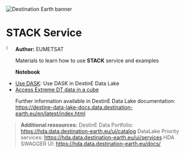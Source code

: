 <img src="../img/DestinE-banner.jpg"
     alt="Destination Earth banner"
/>

# STACK Service

<img style="float:left; width:5%" src="../img/EUMETSAT-icon.png"/> **Author:** EUMETSAT 
<br>

Materials to learn how to use **STACK** service and examples 

**Notebook**
- [Use DASK](https://github.com/destination-earth/DestinE-DataLake-Lab/blob/main/STACK/DEDL_StackService_Dask.ipynb): Use DASK in DestinE Data Lake
- [Access Extreme DT data in a cube](https://github.com/destination-earth/DestinE-DataLake-Lab/blob/main/STACK/DEDL_StackService_Dask.ipynb)

Further information available in DestinE Data Lake documentation: https://destine-data-lake-docs.data.destination-earth.eu/en/latest/index.html


>**Additional ressources:**
>DestinE Data Portfolio: https://hda.data.destination-earth.eu/ui/catalog
>DataLake Priority services: https://hda.data.destination-earth.eu/ui/services 
>HDA SWAGGER UI: https://hda.data.destination-earth.eu/docs/
